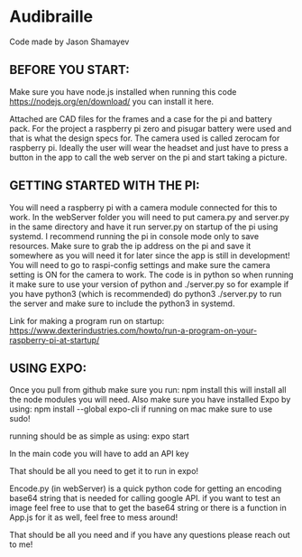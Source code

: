 # Audibraille

Code made by Jason Shamayev

## BEFORE YOU START:

Make sure you have node.js installed when running this code https://nodejs.org/en/download/ you can install it here.

Attached are CAD files for the frames and a case for the pi and battery pack. For the project a raspberry pi zero and pisugar battery were used and that is what the design specs for. The camera used is called zerocam for raspberry pi. Ideally the user will wear the headset and just have to press a button in the app to call the web server on the pi and start taking a picture.

## GETTING STARTED WITH THE PI:

You will need a raspberry pi with a camera module connected for this to work. In the webServer folder you will need to put camera.py and server.py in the same directory and have it run server.py on startup of the pi using systemd. I recommend running the pi in console mode only to save resources. Make sure to grab the ip address on the pi and save it somewhere as you will need it for later since the app is still in development! You will need to go to raspi-config settings and make sure the camera setting is ON for the camera to work. The code is in python so when running it make sure to use your version of python and ./server.py so for example if you have python3 (which is recommended) do python3 ./server.py to run the server and make sure to include the python3 in systemd.

Link for making a program run on startup: https://www.dexterindustries.com/howto/run-a-program-on-your-raspberry-pi-at-startup/

## USING EXPO:

Once you pull from github make sure you run:
npm install
this will install all the node modules you will need.
Also make sure you have installed Expo by using:
npm install --global expo-cli
if running on mac make sure to use sudo!

running should be as simple as using:
expo start

In the main code you will have to add an API key

That should be all you need to get it to run in expo!

Encode.py (in webServer) is a quick python code for getting an encoding base64 string that is needed for calling google API. if you want to test an image feel free to use that to get the base64 string or there is a function in App.js for it as well, feel free to mess around!

That should be all you need and if you have any questions please reach out to me!
